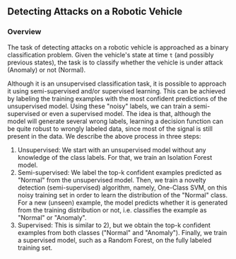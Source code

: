 ## Detecting Attacks on a Robotic Vehicle

### Overview

The task of detecting attacks on a robotic vehicle is approached as a binary classification problem. Given the vehicle's state at time `t` (and possibly previous states), the task is to classify whether the vehicle is under attack (Anomaly) or not (Normal). 

Although it is an unsupervised classification task, it is possible to approach it using semi-supervised and/or supervised learning. This can be achieved by labeling the training examples with the most confident predictions of the unsupervised model. Using these "noisy" labels, we can train a semi-supervised or even a supervised model. The idea is that, although the model will generate several wrong labels, learning a decision function can be quite robust to wrongly labeled data, since most of the signal is still present in the data. We describe the above process in three steps:

1) Unsupervised: We start with an unsupervised model without any knowledge of the class labels. For that, we train an Isolation Forest model.
2) Semi-supervised: We label the top-k confident examples predicted as "Normal" from the unsupervised model. Then, we train a novelty detection (semi-supervised) algorithm, namely, One-Class SVM, on this noisy training set in order to learn the distribution of the "Normal" class. For a new (unseen) example, the model predicts whether it is generated from the training distribution or not, i.e. classifies the example as "Normal" or "Anomaly".
3) Supervised: This is similar to 2), but we obtain the top-k confident examples from both classes ("Normal" and "Anomaly"). Finally, we train a supervised model, such as a Random Forest, on the fully labeled training set.
